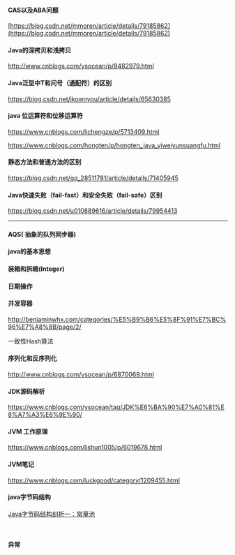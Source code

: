 #### CAS以及ABA问题

[https://blog.csdn.net/mmoren/article/details/79185862](https://blog.csdn.net/mmoren/article/details/79185862)

#### Java的深拷贝和浅拷贝

http://www.cnblogs.com/ysocean/p/8482979.html

#### Java泛型中T和问号（通配符）的区别

https://blog.csdn.net/ikownyou/article/details/65630385

#### java 位运算符和位移运算符

https://www.cnblogs.com/lichengze/p/5713409.html 

https://www.cnblogs.com/hongten/p/hongten_java_yiweiyunsuangfu.html

#### 静态方法和普通方法的区别

https://blog.csdn.net/qq_28511781/article/details/71405945

#### Java快速失败（fail-fast）和安全失败（fail-safe）区别

https://blog.csdn.net/u010889616/article/details/79954413



--------------

#### AQS( 抽象的队列同步器)

#### java的基本思想

#### 装箱和拆箱(Integer)

#### 日期操作

#### 并发容器


http://benjaminwhx.com/categories/%E5%B9%B6%E5%8F%91%E7%BC%96%E7%A8%8B/page/2/

一致性Hash算法

#### 序列化和反序列化

http://www.cnblogs.com/ysocean/p/6870069.html

#### JDK源码解析

https://www.cnblogs.com/ysocean/tag/JDK%E6%BA%90%E7%A0%81%E8%A7%A3%E6%9E%90/

####  JVM 工作原理

https://www.cnblogs.com/lishun1005/p/6019678.html

#### JVM笔记

https://www.cnblogs.com/luckgood/category/1209455.html



#### java字节码结构

[Java字节码结构剖析一：常量池](https://blog.csdn.net/u013096088/article/details/83047282#commentBox)

​	

#### 异常





